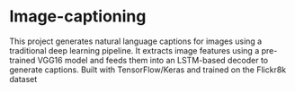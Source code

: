 # Image-captioning
This project generates natural language captions for images using a traditional deep learning pipeline. It extracts image features using a pre-trained VGG16 model and feeds them into an LSTM-based decoder to generate captions. Built with TensorFlow/Keras and trained on the Flickr8k dataset
